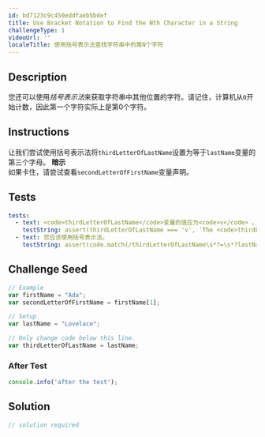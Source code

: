 ```yaml
---
id: bd7123c9c450eddfaeb5bdef
title: Use Bracket Notation to Find the Nth Character in a String
challengeType: 1
videoUrl: ''
localeTitle: 使用括号表示法查找字符串中的第N个字符
---
```


## Description
<section id="description">您还可以使用<dfn>括号表示法</dfn>来获取字符串中其他位置的字符。请记住，计算机从<code>0</code>开始计数，因此第一个字符实际上是第0个字符。 </section>

## Instructions
<section id="instructions">让我们尝试使用括号表示法将<code>thirdLetterOfLastName</code>设置为等于<code>lastName</code>变量的第三个字母。 <strong>暗示</strong> <br>如果卡住，请尝试查看<code>secondLetterOfFirstName</code>变量声明。 </section>

## Tests
<section id='tests'>

```yml
tests:
  - text: <code>thirdLetterOfLastName</code>变量的值应为<code>v</code> 。
    testString: assert(thirdLetterOfLastName === 'v', 'The <code>thirdLetterOfLastName</code> variable should have the value of <code>v</code>.');
  - text: 您应该使用括号表示法。
    testString: assert(code.match(/thirdLetterOfLastName\s*?=\s*?lastName\[.*?\]/), 'You should use bracket notation.');

```

</section>

## Challenge Seed
<section id='challengeSeed'>

<div id='js-seed'>

```js
// Example
var firstName = "Ada";
var secondLetterOfFirstName = firstName[1];

// Setup
var lastName = "Lovelace";

// Only change code below this line.
var thirdLetterOfLastName = lastName;

```

</div>


### After Test
<div id='js-teardown'>

```js
console.info('after the test');
```

</div>

</section>

## Solution
<section id='solution'>

```js
// solution required
```
</section>
